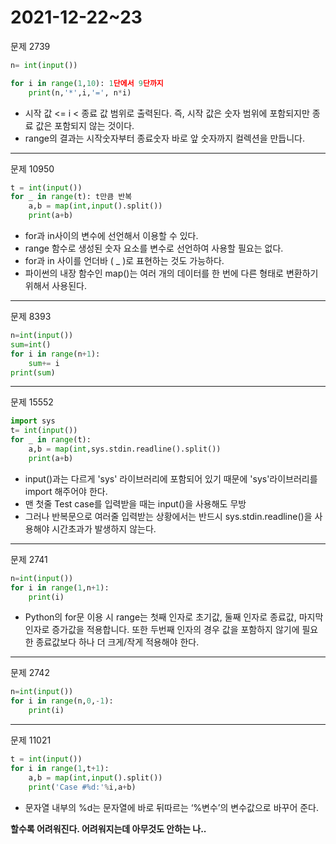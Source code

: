 2021-12-22~23
===

문제 2739
```py
n= int(input())

for i in range(1,10): 1단에서 9단까지
    print(n,'*',i,'=', n*i)
```
* 시작 값 <= i < 종료 값 범위로 출력된다. 즉, 시작 값은 숫자 범위에 포함되지만 종료 값은 포함되지 않는 것이다. 
* range의 결과는 시작숫자부터 종료숫자 바로 앞 숫자까지 컬렉션을 만듭니다.
-------
문제 10950
```py
t = int(input())
for _ in range(t): t만큼 반복
    a,b = map(int,input().split())
    print(a+b)
```
* for과 in사이의 변수에 선언해서 이용할 수 있다.
* range 함수로 생성된 숫자 요소를 변수로 선언하여 사용할 필요는 없다.
*  for과 in 사이를 언더바 ( _ )로 표현하는 것도 가능하다. 
*  파이썬의 내장 함수인 map()는 여러 개의 데이터를 한 번에 다른 형태로 변환하기 위해서 사용된다.
-----

문제 8393
```py
n=int(input())
sum=int()
for i in range(n+1):
    sum+= i
print(sum)
```
---
문제 15552
```py
import sys
t= int(input())
for _ in range(t): 
    a,b = map(int,sys.stdin.readline().split())
    print(a+b)
```
* input()과는 다르게 'sys' 라이브러리에 포함되어 있기 때문에 'sys'라이브러리를 import 해주어야 한다.
* 맨 첫줄 Test case를 입력받을 때는 input()을 사용해도 무방
* 그러나 반복문으로 여러줄 입력받는 상황에서는 반드시 sys.stdin.readline()을 사용해야 시간초과가 발생하지 않는다.
----
문제 2741
```py
n=int(input())
for i in range(1,n+1):
    print(i)
```
* Python의 for문 이용 시 range는 첫째 인자로 초기값, 둘째 인자로 종료값, 마지막 인자로 증가값을 적용합니다. 또한 두번째 인자의 경우 값을 포함하지 않기에 필요한 종료값보다 하나 더 크게/작게 적용해야 한다.
---

문제 2742
```py
n=int(input())
for i in range(n,0,-1):
    print(i)
```
---

문제 11021 
```py
t = int(input())
for i in range(1,t+1):    
    a,b = map(int,input().split())
    print('Case #%d:'%i,a+b)
```
* 문자열 내부의 %d는 문자열에 바로 뒤따르는 ‘%변수’의 변수값으로 바꾸어 준다.


**할수록 어려워진다. 어려워지는데 아무것도 안하는 나..**
